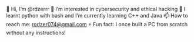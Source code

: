👋 Hi, I’m @rdzerrr
👀 I’m interested in cybersecurity and ethical hacking
🌱 I learnt python with bash and I’m currently learning C++ and Java
📫 How to reach me: rodzer074@gmail.com
⚡ Fun fact: I once built a PC from scratch without any instructions!

<!---
rdzerrr/rdzerrr is a ✨ special ✨ repository because its `README.md` (this file) appears on your GitHub profile.
You can click the Preview link to take a look at your changes.
--->
